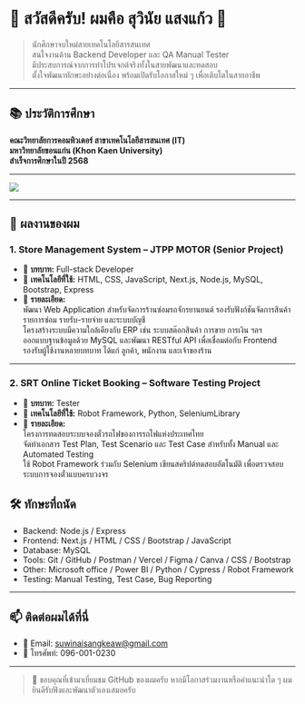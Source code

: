 # 👋 สวัสดีครับ! ผมคือ สุวินัย แสงแก้ว 👋

> นักศึกษาจบใหม่สายเทคโนโลยีสารสนเทศ  
> สนใจงานด้าน Backend Developer และ QA Manual Tester  
> มีประสบการณ์จากการทำโปรเจกต์จริงทั้งในสายพัฒนาและทดสอบ  
> ตั้งใจพัฒนาทักษะอย่างต่อเนื่อง พร้อมเปิดรับโอกาสใหม่ ๆ เพื่อเติบโตในสายอาชีพ

---

## 📚 ประวัติการศึกษา

**คณะวิทยาลัยการคอมพิวเตอร์ สาขาเทคโนโลยีสารสนเทศ (IT)**  
**มหาวิทยาลัยขอนแก่น (Khon Kaen University)**  
**สำเร็จการศึกษาในปี 2568**

---

<p align="left">
  <img src="https://skillicons.dev/icons?i=nodejs,express,react,next,mysql,js,html,css,bootstrap,git,github,vercel,postman,figma,canva" />
</p>

---

## 📂 ผลงานของผม

### 1. Store Management System – JTPP MOTOR (Senior Project)

- 📄 **บทบาท:** Full-stack Developer  
- 🧰 **เทคโนโลยีที่ใช้:** HTML, CSS, JavaScript, Next.js, Node.js, MySQL, Bootstrap, Express  
- 🔧 **รายละเอียด:**  
  พัฒนา Web Application สำหรับจัดการร้านซ่อมรถจักรยานยนต์ รองรับฟังก์ชันจัดการสินค้า รายการซ่อม รายรับ-รายจ่าย และระบบบัญชี  
  โครงสร้างระบบมีความใกล้เคียงกับ ERP เช่น ระบบสต๊อกสินค้า การขาย การเงิน ฯลฯ  
  ออกแบบฐานข้อมูลด้วย MySQL และพัฒนา RESTful API เพื่อเชื่อมต่อกับ Frontend  
  รองรับผู้ใช้งานหลายบทบาท ได้แก่ ลูกค้า, พนักงาน และเจ้าของร้าน

---

### 2. SRT Online Ticket Booking – Software Testing Project

- 📄 **บทบาท:** Tester  
- 🧰 **เทคโนโลยีที่ใช้:** Robot Framework, Python, SeleniumLibrary  
- 🔧 **รายละเอียด:**  
  โครงการทดสอบระบบจองตั๋วรถไฟของการรถไฟแห่งประเทศไทย  
  จัดทำเอกสาร Test Plan, Test Scenario และ Test Case สำหรับทั้ง Manual และ Automated Testing  
  ใช้ Robot Framework ร่วมกับ Selenium เขียนสคริปต์ทดสอบอัตโนมัติ เพื่อตรวจสอบระบบการจองตั๋วแบบครบวงจร

## 🛠️ ทักษะที่ถนัด

- Backend: Node.js / Express 
- Frontend: Next.js / HTML / CSS / Bootstrap / JavaScript
- Database: MySQL
- Tools: Git / GitHub / Postman / Vercel / Figma / Canva / CSS / Bootstrap
- Other: Microsoft office / Power BI / Python / Cypress / Robot Framework
- Testing: Manual Testing, Test Case, Bug Reporting

---

## 📫 ติดต่อผมได้ที่นี่

- 📧 Email: suwinaisangkeaw@gmail.com  
- 📱 โทรศัพท์: 096-001-0230  

---

> 🙏 ขอบคุณที่เข้ามาเยี่ยมชม GitHub ของผมครับ หากมีโอกาสร่วมงานหรือคำแนะนำใด ๆ ผมยินดีรับฟังและพัฒนาตัวเองเสมอครับ
